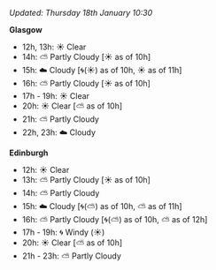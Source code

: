 *Updated: Thursday 18th January 10:30*

**Glasgow**

* 12h, 13h: :sunny: Clear
* 14h: :partly_sunny: Partly Cloudy [:sunny: as of 10h]
* 15h: :cloud: Cloudy [:cyclone:(:sunny:) as of 10h, :sunny: as of 11h]
* 16h: :partly_sunny: Partly Cloudy [:sunny: as of 10h]
* 17h - 19h: :sunny: Clear
* 20h: :sunny: Clear [:partly_sunny: as of 10h]
* 21h: :partly_sunny: Partly Cloudy
* 22h, 23h: :cloud: Cloudy

**Edinburgh**

* 12h: :sunny: Clear
* 13h: :partly_sunny: Partly Cloudy [:sunny: as of 10h]
* 14h: :partly_sunny: Partly Cloudy
* 15h: :cloud: Cloudy [:cyclone:(:partly_sunny:) as of 10h, :partly_sunny: as of 11h]
* 16h: :partly_sunny: Partly Cloudy [:cyclone:(:partly_sunny:) as of 10h, :partly_sunny: as of 12h]
* 17h - 19h: :cyclone: Windy (:sunny:)
* 20h: :sunny: Clear [:partly_sunny: as of 10h]
* 21h - 23h: :partly_sunny: Partly Cloudy
